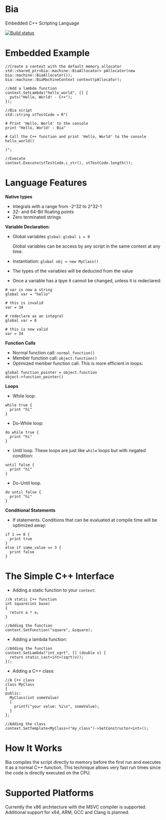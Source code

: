 # Bia
Embedded C++ Scripting Language

[![Build status](https://ci.appveyor.com/api/projects/status/hgg15mmsrffx3dua/branch/master?svg=true)](https://ci.appveyor.com/project/terrakuh/bia/branch/master)

# Embedded Example

```
//Create a context with the default memory allocator
std::shared_ptr<bia::machine::BiaAllocator> pAllocator(new bia::machine::BiaAllocator());
bia::machine::BiaMachineContext context(pAllocator);

//Add a lambda function
context.SetLambda("hello_world", [] {
  puts("Hello, World! - C++");
});

//Bia script
std::string stTestCode = R"(

# Print 'Hello, World' to the console
print "Hello, World! - Bia"

# Call the C++ function and print 'Hello, World' to the console
hello_world()

)";

//Execute
context.Execute(stTestCode.c_str(), stTestCode.length());
```

# Language Features
**Native types**
- Integrals with a range from -2^32 to 2^32-1
- 32- and 64-Bit floating points
- Zero terminated strings

**Variable Declaration:**
- Global variables `global`: `global i = 0`

  Global variables can be access by any script in the same context at any time.
- Instantiation: `global obj = new MyClass()`
- The types of the variables will be deducted from the value
- Once a variable has a tpye it cannot be changed, unless it is redeclared:

```
# var is now a string
global var = "hello"

# this is invalid
var = 34

# redeclare as an integral
global var = 0

# this is now valid
var = 34
```

**Function Calls**
- Normal function call: `normal_function()`
- Member function call: `object.function()`
- Optimized member function call. This is more efficient in loops:

```
global function_pointer = object.function
object->function_pointer()
```

**Loops**
- While loop:

```
while true {
  print "hi"
}
```

- Do-While loop:

```
do while true {
  print "hi"
}
```

- Until loop. These loops are just like `while` loops but with negated condition:

```
until false {
  print "hi"
}
```

- Do-Until loop.

```
do until false {
  print "hi"
}
```

**Conditional Statements**
- If statements. Conditions that can be evaluated at compile time will be optimized away:

```
if 1 == 0 {
  print true
}
else if some_value == 3 {
  print false
}
```

# The Simple C++ Interface
- Adding a static function to your `context`:

```
//A static C++ function
int square(int base)
{
  return a * a;
}

//Adding the function
context.SetFunction("square", &square);
```

- Adding a lambda function:

```
//Adding the function
context.SetLambda("int_sqrt", [] (double v) {
  return static_cast<int>(sqrt(v));
});
```

- Adding a C++ class:

```
//A C++ class
class MyClass
{
public:
  MyClass(int someValue)
  {
    printf("your value: %i\n", someValue);
  }
};

//Adding the class
context.SetTemplate<MyClass>("my_class")->SetConstructor<int>();
```

# How It Works
Bia compiles the script directly to memory before the first run and executes it as a normal C++ function. This technique allows very fast run times since the code is directly executed on the CPU.

# Supported Platforms
Currently the x86 architecture with the MSVC compiler is supported. Additional support for x64, ARM, GCC and Clang is planned.
